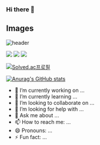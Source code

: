 ### Hi there 👋

## Images

![header](https://capsule-render.vercel.app/api?type=cylinder&height=200&color=gradient&text=안녕하세요%20오형동입니다.&reversal=true&fontSize=40)

<!--[![조회수](https://hits.seeyoufarm.com/api/count/incr/badge.svg?url=https%3A%2F%2Fgithub.com%2Fdhgudehd98&count_bg=%2379C83D&title_bg=%23555555&icon=&icon_color=%23E7E7E7&title =hits&edge_plat=false)](https://hits.seeyoufarm.com)-->

<img src="https://img.shields.io/badge/java-007396?style=for-the-badge&logo=java&logoColor=white">
<img src="https://img.shields.io/badge/mysql-4479A1?style=for-the-badge&logo=mysql&logoColor=white">
<img src="https://img.shields.io/badge/spring-6DB33F?style=for-the-badge&logo=spring&logoColor=white">

[![Solved.ac프로필](http://mazassumnida.wtf/api/generate_badge?boj={백즌아이디andle})](https://solved.ac/{handle})

[![Anurag's GitHub stats](https://github-readme-stats.vercel.app/api?username=dhgudehd98 )](https://github.com/anuraghazra/github-readme-stats)


- 🔭 I’m currently working on ...
- 🌱 I’m currently learning ...
- 👯 I’m looking to collaborate on ...
- 🤔 I’m looking for help with ...
- 💬 Ask me about ...
- 📫 How to reach me: ...
- 😄 Pronouns: ...
- ⚡ Fun fact: ...

